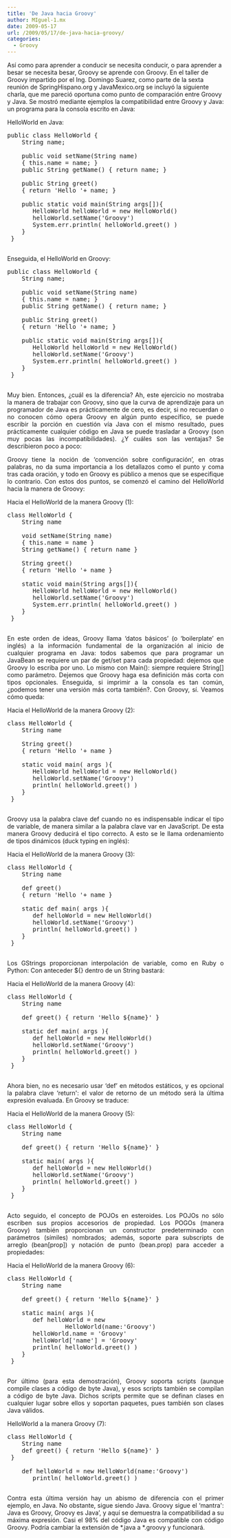 ---title: 'De Java hacia Groovy'author: MIguel-1.mxdate: 2009-05-17url: /2009/05/17/de-java-hacia-groovy/categories:  - Groovy---<!--originalDate: 2009-06-19-->  As&iacute; como para aprender a conducir se necesita conducir, o para aprender a besar se necesita besar, Groovy se aprende con Groovy. En el taller de Groovy impartido por el Ing. Domingo Suarez, como parte de la sexta reuni&oacute;n de SpringHispano.org y JavaMexico.org se incluy&oacute; la siguiente charla, que me pareci&oacute; oportuna como punto de comparaci&oacute;n entre Groovy y Java. Se mostr&oacute; mediante ejemplos la compatibilidad entre Groovy y Java: un programa para la consola escrito en Java:<!-- break --><p align='justify'>  HelloWorld en Java:</p><pre class='brush:java'>public class HelloWorld {    String name;     public void setName(String name)    { this.name = name; }    public String getName() { return name; }     public String greet()    { return 'Hello '+ name; }     public static void main(String args[]){       HelloWorld helloWorld = new HelloWorld()       helloWorld.setName('Groovy')       System.err.println( helloWorld.greet() )    } } </pre><p align='justify'>  Enseguida, el HelloWorld en Groovy:</p><pre class='brush:groovy'>public class HelloWorld {    String name;     public void setName(String name)    { this.name = name; }    public String getName() { return name; }     public String greet()    { return 'Hello '+ name; }     public static void main(String args[]){       HelloWorld helloWorld = new HelloWorld()       helloWorld.setName('Groovy')       System.err.println( helloWorld.greet() )    } } </pre><p align='justify'>  Muy bien. Entonces, &iquest;cu&aacute;l es la diferencia? Ah, este ejercicio no mostraba la manera de trabajar con Groovy, sino que la curva de aprendizaje para un programador de Java es pr&aacute;cticamente de cero, es decir, si no recuerdan o no conocen c&oacute;mo opera Groovy en alg&uacute;n punto espec&iacute;fico, se puede escribir la porci&oacute;n en cuesti&oacute;n v&iacute;a Java con el mismo resultado, pues pr&aacute;cticamente cualquier c&oacute;digo en Java se puede trasladar a Groovy (son muy pocas las incompatibilidades). &iquest;Y cu&aacute;les son las ventajas? Se describieron poco a poco:</p><p align='justify'>  Groovy tiene la noci&oacute;n de &#8216;convenci&oacute;n sobre configuraci&oacute;n&#8217;, en otras palabras, no da suma importancia a los detallazos como el punto y coma tras cada oraci&oacute;n, y todo en Groovy es p&uacute;blico a menos que se especifique lo contrario. Con estos dos puntos, se comenz&oacute; el camino del HelloWorld hacia la manera de Groovy:</p><p align='justify'>  Hacia el HelloWorld de la manera Groovy (1):</p><pre class='brush:groovy'>class HelloWorld {    String name     void setName(String name)    { this.name = name }    String getName() { return name }     String greet()    { return 'Hello '+ name }     static void main(String args[]){       HelloWorld helloWorld = new HelloWorld()       helloWorld.setName('Groovy')       System.err.println( helloWorld.greet() )    } } </pre><p align='justify'>  En este orden de ideas, Groovy llama &#8216;datos b&aacute;sicos&#8217; (o &#8216;boilerplate&#8217; en ingl&eacute;s) a la informaci&oacute;n fundamental de la organizaci&oacute;n al inicio de cualquier programa en Java: todos sabemos que para programar un JavaBean se requiere un par de get/set para cada propiedad: dejemos que Groovy lo escriba por uno. Lo mismo con Main(): siempre requiere String[] como par&aacute;metro. Dejemos que Groovy haga esa definici&oacute;n m&aacute;s corta con tipos opcionales. Enseguida, si imprimir a la consola es tan com&uacute;n, &iquest;podemos tener una versi&oacute;n m&aacute;s corta tambi&eacute;n?. Con Groovy, s&iacute;. Veamos c&oacute;mo queda:</p><p align='justify'>  Hacia el HelloWorld de la manera Groovy (2):</p><pre class='brush:groovy'>class HelloWorld {    String name     String greet()    { return 'Hello '+ name }     static void main( args ){       HelloWorld helloWorld = new HelloWorld()       helloWorld.setName('Groovy')       println( helloWorld.greet() )    } } </pre><p align='justify'>  Groovy usa la palabra clave def cuando no es indispensable indicar el tipo de variable, de manera similar a la palabra clave var en JavaScript. De esta manera Groovy deducir&aacute; el tipo correcto. A esto se le llama ordenamiento de tipos din&aacute;micos (duck typing en ingl&eacute;s):</p><p align='justify'>  Hacia el HelloWorld de la manera Groovy (3):</p><pre class='brush:groovy'>class HelloWorld {    String name     def greet()    { return 'Hello '+ name }     static def main( args ){       def helloWorld = new HelloWorld()       helloWorld.setName('Groovy')       println( helloWorld.greet() )    } } </pre><p align='justify'>  Los GStrings proporcionan interpolaci&oacute;n de variable, como en Ruby o Python: Con anteceder ${} dentro de un String bastar&aacute;:</p><p align='justify'>  Hacia el HelloWorld de la manera Groovy (4):</p><pre class='brush:groovy'>class HelloWorld {    String name     def greet() { return 'Hello ${name}' }     static def main( args ){       def helloWorld = new HelloWorld()       helloWorld.setName('Groovy')       println( helloWorld.greet() )    } } </pre><p align='justify'>  Ahora bien, no es necesario usar &#8216;def&#8217; en m&eacute;todos est&aacute;ticos, y es opcional la palabra clave &#8216;return': el valor de retorno de un m&eacute;todo ser&aacute; la &uacute;ltima expresi&oacute;n evaluada. En Groovy se traduce:</p><p align='justify'>  Hacia el HelloWorld de la manera Groovy (5):</p><pre class='brush:groovy'>class HelloWorld {    String name     def greet() { return 'Hello ${name}' }     static main( args ){       def helloWorld = new HelloWorld()       helloWorld.setName('Groovy')       println( helloWorld.greet() )    } } </pre><p align='justify'>  Acto seguido, el concepto de POJOs en esteroides. Los POJOs no s&oacute;lo escriben sus propios accesorios de propiedad. Los POGOs (manera Groovy) tambi&eacute;n proporcionan un constructor predeterminado con par&aacute;metros (s&iacute;miles) nombrados; adem&aacute;s, soporte para subscripts de arreglo (bean[prop]) y notaci&oacute;n de punto (bean.prop) para acceder a propiedades:</p><p align='justify'>  Hacia el HelloWorld de la manera Groovy (6):</p><pre class='brush:groovy'>class HelloWorld {    String name     def greet() { return 'Hello ${name}' }     static main( args ){       def helloWorld = new                HelloWorld(name:'Groovy')       helloWorld.name = 'Groovy'       helloWorld['name'] = 'Groovy'       println( helloWorld.greet() )    } } </pre><p align='justify'>  Por &uacute;ltimo (para esta demostraci&oacute;n), Groovy soporta scripts (aunque compile clases a c&oacute;digo de byte Java), y esos scripts tambi&eacute;n se compilan a c&oacute;digo de byte Java. Dichos scripts permite que se definan clases en cualquier lugar sobre ellos y soportan paquetes, pues tambi&eacute;n son clases Java v&aacute;lidos.</p><p align='justify'>  HelloWorld a la manera Groovy (7):</p><pre class='brush:groovy'>class HelloWorld {    String name    def greet() { return 'Hello ${name}' } }     def helloWorld = new HelloWorld(name:'Groovy')       println( helloWorld.greet() ) </pre><p align='justify'>  Contra esta &uacute;ltima versi&oacute;n hay un abismo de diferencia con el primer ejemplo, en Java. No obstante, sigue siendo Java. Groovy sigue el &#8216;mantra': Java es Groovy, Groovy es Java&#8217;, y aqu&iacute; se demuestra la compatibilidad a su m&aacute;xima expresi&oacute;n. Casi el 98% del c&oacute;digo Java es compatible con c&oacute;digo Groovy. Podr&iacute;a cambiar la extensi&oacute;n de *.java a *.groovy y funcionar&aacute;.</p>